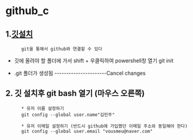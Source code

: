 # github_c

## 1.[깃설치](https://git-scm.com/download/win)
          git을 통해서 github와 연결할 수 있다


- 깃에 올려야 할 폴더에 가서 shift + 우클릭하여 powershell창 열기
                     git init 
      
      
- .git 폴더가 생성됨
----------------------Cancel changes

## 2. 깃 설치후 git bash 열기 (마우스 오른쪽)

          * 유저 이름 설정하기
          git config --global user.name"김민주"

          * 유저 이메일 설정하기 (반드시 github에 가입했던 이메일 주소와 동일해야 한다) 
          git config --global user.email "vousmeu@naver.com"

